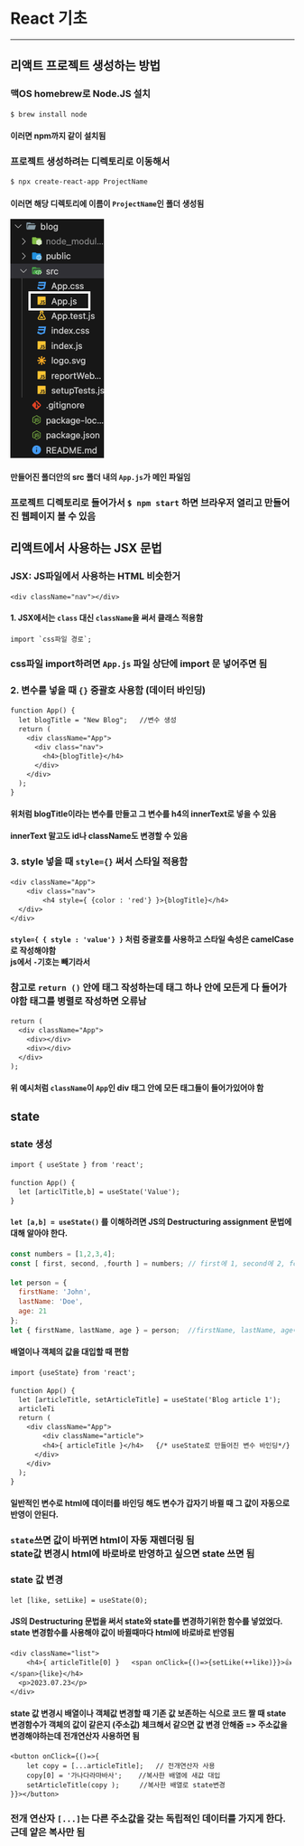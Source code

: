 # React 기초

---



## 리액트 프로젝트 생성하는 방법



### 맥OS homebrew로 Node.JS 설치

```bash
$ brew install node
```

#### 이러면 npm까지 같이 설치됨



### 프로젝트 생성하려는 디렉토리로 이동해서

```bash
$ npx create-react-app ProjectName
```

#### 이러면 해당 디렉토리에 이름이 `ProjectName`인 폴더 생성됨



![img](IMG/appjs.png)

#### 만들어진 폴더안의 src 폴더 내의 `App.js`가 메인 파일임

### 프로젝트 디렉토리로 들어가서  `$ npm start` 하면 브라우저 열리고 만들어진 웹페이지 볼 수 있음









## 리액트에서 사용하는 JSX 문법



### JSX: JS파일에서 사용하는 HTML 비슷한거

```react
<div className="nav"></div>
```



#### 1. JSX에서는 `class` 대신 `className`을 써서 클래스 적용함

```react
import `css파일 경로`;
```

### css파일 import하려면 `App.js` 파일 상단에 import 문 넣어주면 됨



### 2. 변수를 넣을 때 `{}` 중괄호 사용함  (데이터 바인딩)

```react
function App() {
  let blogTitle = "New Blog";	//변수 생성
  return (
    <div className="App">
      <div class="nav">
        <h4>{blogTitle}</h4>   
      </div>
    </div>
  );
}
```

#### 위처럼 blogTitle이라는 변수를 만들고 그 변수를 h4의 innerText로 넣을 수 있음

#### innerText 말고도 id나 className도 변경할 수 있음



### 3. style 넣을 때 `style={}` 써서 스타일 적용함

```react
<div className="App">
	<div class="nav">
		<h4 style={ {color : 'red'} }>{blogTitle}</h4>     
  </div>
</div>
```

#### `style={ { style : 'value'} }` 처럼 중괄호를 사용하고 스타일 속성은 **camelCase** 로 작성해야함<br>js에서 `-`기호는 빼기라서



### 참고로 `return ()` 안에 태그 작성하는데 태그 하나 안에 모든게 다 들어가야함 태그를 병렬로 작성하면 오류남

```react
return (
  <div className="App">
  	<div></div>
    <div></div>
  </div>
);
```

#### 위 예시처럼 `className`이  `App`인 div 태그 안에 모든 태그들이 들어가있어야 함









## state

### state 생성

```react
import { useState } from 'react';

function App() {
  let [articlTitle,b] = useState('Value');
}
```

#### `let [a,b] = useState()` 를 이해하려면 JS의 **Destructuring assignment** 문법에 대해 알아야 한다.

```javascript
const numbers = [1,2,3,4];
const [ first, second, ,fourth ] = numbers; // first에 1, second에 2, fourth에 4를 대입함

let person = {
  firstName: 'John',
  lastName: 'Doe',
  age: 21
};
let { firstName, lastName, age } = person;	//firstName, lastName, age에 객체의 키값 할당
```

#### 배열이나 객체의 값을 대입할 때 편함



```react
import {useState} from 'react';

function App() {
  let [articleTitle, setArticleTitle] = useState('Blog article 1');
  articleTi
  return (
    <div className="App">
    	<div className="article">
      	<h4>{ articleTitle }</h4>	{/* useState로 만들어진 변수 바인딩*/}
      </div>
    </div>
  );
}
```

#### 일반적인 변수로 html에 데이터를 바인딩 해도 변수가 갑자기 바뀔 때 그 값이 자동으로 반영이 안된다.

### `state`쓰면  값이 바뀌면 html이 자동 재렌더링 됨<br>state값 변경시 html에 바로바로 반영하고 싶으면 state 쓰면 됨



### state 값 변경

```react
let [like, setLike] = useState(0);
```

#### JS의 Destructuring 문법을 써서 state와 state를 변경하기위한 함수를 넣었었다. state 변경함수를 사용해야 값이 바뀔때마다 html에 바로바로 반영됨

```react
<div className="list">
	<h4>{ articleTitle[0] }   <span onClick={()=>{setLike(++like)}}>👍</span>{like}</h4>
  <p>2023.07.23</p>
</div>
```



#### state 값 변경시 배열이나 객체값 변경할 때 기존 값 보존하는 식으로 코드 짤 때 state 변경함수가 객체의 값이 같은지 (주소값) 체크해서 같으면 값 변경 안해줌 => 주소값을 변경해야하는데 전개연산자 사용하면 됨

```react
<button onClick={()=>{ 
	let copy = [...articleTitle];	// 전개연산자 사용
	copy[0] = '가나다라마바사';	//복사한 배열에 새값 대입
	setArticleTitle(copy );		//복사한 배열로 state변경
}}></button>
```

### 전개 연산자 `[...]`는 다른 주소값을 갖는 독립적인 데이터를 가지게 한다. <br>근데 얕은 복사만 됨